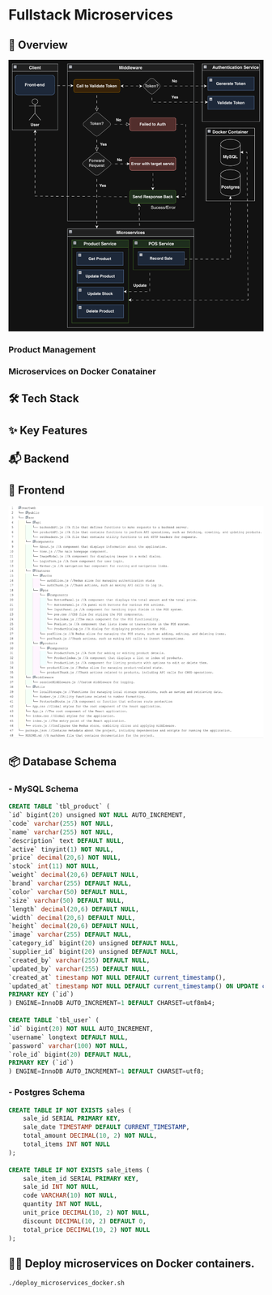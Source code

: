 # Fullstack Microservices
## 🎯 Overview
![Overview logo](./demo/overview.png)
### Product Management

### Microservices on Docker Conatainer
## 🛠️ Tech Stack
## ✨ Key Features
## 📬 Backend
## 🤖 Frontend
![Overview logo](./demo/fe_structure.png)
## 📦 Database Schema
### - MySQL Schema
  ```sql
CREATE TABLE `tbl_product` (
  `id` bigint(20) unsigned NOT NULL AUTO_INCREMENT,
  `code` varchar(255) NOT NULL,
  `name` varchar(255) NOT NULL,
  `description` text DEFAULT NULL,
  `active` tinyint(1) NOT NULL,
  `price` decimal(20,6) NOT NULL,
  `stock` int(11) NOT NULL,
  `weight` decimal(20,6) DEFAULT NULL,
  `brand` varchar(255) DEFAULT NULL,
  `color` varchar(50) DEFAULT NULL,
  `size` varchar(50) DEFAULT NULL,
  `length` decimal(20,6) DEFAULT NULL,
  `width` decimal(20,6) DEFAULT NULL,
  `height` decimal(20,6) DEFAULT NULL,
  `image` varchar(255) DEFAULT NULL,
  `category_id` bigint(20) unsigned DEFAULT NULL,
  `supplier_id` bigint(20) unsigned DEFAULT NULL,
  `created_by` varchar(255) DEFAULT NULL,
  `updated_by` varchar(255) DEFAULT NULL,
  `created_at` timestamp NOT NULL DEFAULT current_timestamp(),
  `updated_at` timestamp NOT NULL DEFAULT current_timestamp() ON UPDATE current_timestamp(),
  PRIMARY KEY (`id`)
) ENGINE=InnoDB AUTO_INCREMENT=1 DEFAULT CHARSET=utf8mb4;

CREATE TABLE `tbl_user` (
  `id` bigint(20) NOT NULL AUTO_INCREMENT,
  `username` longtext DEFAULT NULL,
  `password` varchar(100) NOT NULL,
  `role_id` bigint(20) DEFAULT NULL,
  PRIMARY KEY (`id`)
) ENGINE=InnoDB AUTO_INCREMENT=1 DEFAULT CHARSET=utf8;
  ```
### - Postgres Schema
```sql
CREATE TABLE IF NOT EXISTS sales (
    sale_id SERIAL PRIMARY KEY,
    sale_date TIMESTAMP DEFAULT CURRENT_TIMESTAMP,
    total_amount DECIMAL(10, 2) NOT NULL,
    total_items INT NOT NULL
);

CREATE TABLE IF NOT EXISTS sale_items (
    sale_item_id SERIAL PRIMARY KEY,
    sale_id INT NOT NULL,       
    code VARCHAR(10) NOT NULL,  
    quantity INT NOT NULL,
    unit_price DECIMAL(10, 2) NOT NULL,
    discount DECIMAL(10, 2) DEFAULT 0,
    total_price DECIMAL(10, 2) NOT NULL
);
```

## 🏃‍♂️ Deploy microservices on Docker containers.
```
./deploy_microservices_docker.sh
```
